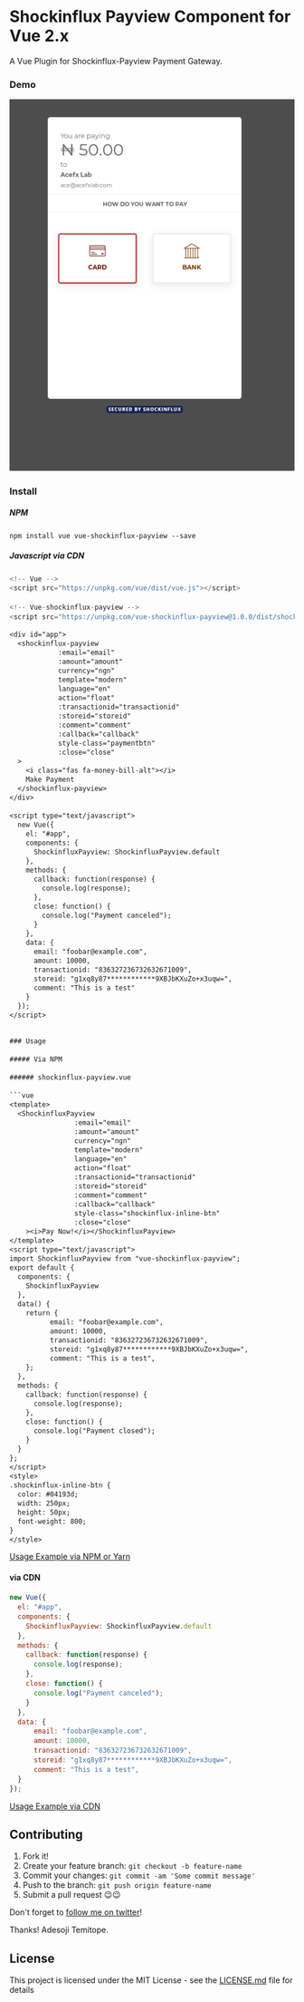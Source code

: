 # Shockinflux Payview Component for Vue 2.x

A Vue Plugin for Shockinflux-Payview Payment Gateway.

### Demo

![Demo Image](shockinflux-demo.png?raw=true "Demo Image")

### Install

##### NPM

```
npm install vue vue-shockinflux-payview --save
```

##### Javascript via CDN

```javascript
<!-- Vue -->
<script src="https://unpkg.com/vue/dist/vue.js"></script>

<!-- Vue-shockinflux-payview -->
<script src="https://unpkg.com/vue-shockinflux-payview@1.0.0/dist/shockinflux.min.js"></script>
```
    <div id="app">
      <shockinflux-payview
                :email="email"
                :amount="amount"
                currency="ngn"
                template="modern"
                language="en"
                action="float"
                :transactionid="transactionid"
                :storeid="storeid"
                :comment="comment"
                :callback="callback"
                style-class="paymentbtn"
                :close="close"
      >
        <i class="fas fa-money-bill-alt"></i>
        Make Payment
      </shockinflux-payview>
    </div>

    <script type="text/javascript">
      new Vue({
        el: "#app",
        components: {
          ShockinfluxPayview: ShockinfluxPayview.default
        },
        methods: {
          callback: function(response) {
            console.log(response);
          },
          close: function() {
            console.log("Payment canceled");
          }
        },
        data: {
          email: "foobar@example.com",
          amount: 10000,
          transactionid: "836327236732632671009",
          storeid: "g1xq8y87************9XBJbKXuZo+x3uqw=",
          comment: "This is a test"
        }
      });
    </script>
```

### Usage

##### Via NPM

###### shockinflux-payview.vue

```vue
<template>
  <ShockinfluxPayview
                :email="email"
                :amount="amount"
                currency="ngn"
                template="modern"
                language="en"
                action="float"
                :transactionid="transactionid"
                :storeid="storeid"
                :comment="comment"
                :callback="callback"
                style-class="shockinflux-inline-btn"
                :close="close"
    ><i>Pay Now!</i></ShockinfluxPayview>
</template>
<script type="text/javascript">
import ShockinfluxPayview from "vue-shockinflux-payview";
export default {
  components: {
    ShockinfluxPayview
  },
  data() {
    return {
          email: "foobar@example.com",
          amount: 10000,
          transactionid: "836327236732632671009",
          storeid: "g1xq8y87************9XBJbKXuZo+x3uqw=",
          comment: "This is a test",
    };
  },
  methods: {
    callback: function(response) {
      console.log(response);
    },
    close: function() {
      console.log("Payment closed");
    }
  }
};
</script>
<style>
.shockinflux-inline-btn {
  color: #04193d;
  width: 250px;
  height: 50px;
  font-weight: 800;
}
</style>
```

[Usage Example via NPM or Yarn](examples/commonjs/App.vue)

#### via CDN

```javascript
new Vue({
  el: "#app",
  components: {
    ShockinfluxPayview: ShockinfluxPayview.default
  },
  methods: {
    callback: function(response) {
      console.log(response);
    },
    close: function() {
      console.log("Payment canceled");
    }
  },
  data: {
      email: "foobar@example.com",
      amount: 10000,
      transactionid: "836327236732632671009",
      storeid: "g1xq8y87************9XBJbKXuZo+x3uqw=",
      comment: "This is a test",
  }
});
```

[Usage Example via CDN](examples/index.html)

## Contributing

1. Fork it!
2. Create your feature branch: `git checkout -b feature-name`
3. Commit your changes: `git commit -am 'Some commit message'`
4. Push to the branch: `git push origin feature-name`
5. Submit a pull request 😉😉

Don't forget to [follow me on twitter](https://twitter.com/temitopedaviid)!

Thanks!
Adesoji Temitope.

## License

This project is licensed under the MIT License - see the [LICENSE.md](LICENSE.md) file for details

